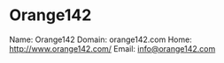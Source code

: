 
# Orange142

Name: Orange142
Domain: orange142.com
Home: http://www.orange142.com/
Email: info@orange142.com
